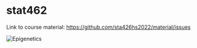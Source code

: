 # stat462

Link to course material: https://github.com/sta426hs2022/material/issues

![Epigenetics](https://upload.wikimedia.org/wikipedia/commons/9/90/DNA_methylation.svg)
